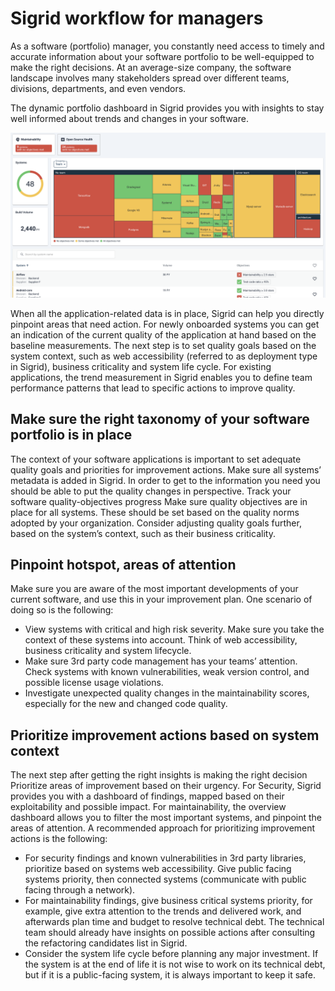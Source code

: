 # Sigrid workflow for managers

As a software (portfolio) manager, you constantly need access to timely and accurate information about your software portfolio to be well-equipped to make the right decisions. At an average-size company, the software landscape involves many stakeholders spread over different teams, divisions, departments, and even vendors.

The dynamic portfolio dashboard in Sigrid provides you with insights to stay well informed about trends and changes in your software.

<img src="../images/manager-workflow-dashboard.png" width="600" />

When all the application-related data is in place, Sigrid can help you directly pinpoint areas that need action. For newly onboarded systems you can get an indication of the current quality of the application at hand based on the baseline measurements. The next step is to set quality goals based on the system context, such as web accessibility (referred to as deployment type in Sigrid), business criticality and system life cycle. For existing applications, the trend measurement in Sigrid enables you to define team performance patterns that lead to specific actions to improve quality.

## Make sure the right taxonomy of your software portfolio is in place

The context of your software applications is important to set adequate quality goals and priorities for improvement actions. Make sure all systems’ metadata is added in Sigrid. In order to get to the information you need you should be able to put the quality changes in perspective. 
Track your software quality-objectives progress
Make sure quality objectives are in place for all systems. These should be set based on the quality norms adopted by your organization. Consider adjusting quality goals further, based on the system’s context, such as their business criticality.

## Pinpoint hotspot, areas of attention  

Make sure you are aware of the most important developments of your current software, and use this in your improvement plan. One scenario of doing so is the following:

- View systems with critical and high risk severity. Make sure you take the context of these systems into account. Think of web accessibility, business criticality and system lifecycle.
- Make sure 3rd party code management has your teams’ attention. Check systems with known vulnerabilities, weak version control, and possible license usage violations.
- Investigate unexpected quality changes in the maintainability scores, especially for the new and changed code quality.

## Prioritize improvement actions based on system context

The next step after getting the right insights is making the right decision Prioritize areas of improvement based on their urgency. For Security, Sigrid provides you with a dashboard of findings, mapped based on their exploitability and possible impact. For maintainability, the overview dashboard allows you to filter the most important systems, and pinpoint the areas of attention. A recommended approach for prioritizing improvement actions is the following:

- For security findings and known vulnerabilities in 3rd party libraries, prioritize based on systems web accessibility. Give public facing systems priority, then connected systems (communicate with public facing through a network).
- For maintainability findings, give business critical systems priority, for example, give extra attention to the trends and delivered work, and afterwards plan time and budget to resolve technical debt. The technical team should already have insights on possible actions after consulting the refactoring candidates list in Sigrid.
- Consider the system life cycle before planning any major investment. If the system is at the end of life it is not wise to work on its technical debt, but if it is a public-facing system, it is always important to keep it safe. 
